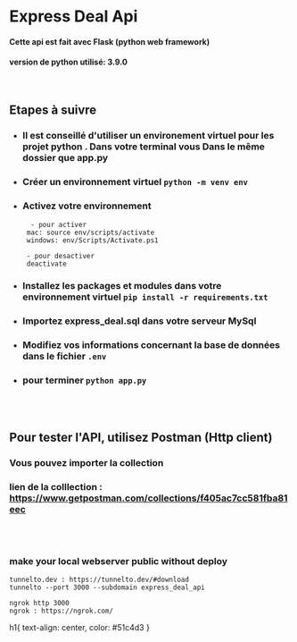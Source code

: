 # <h1>**Express Deal Api**</h1>

#### Cette api est fait avec **Flask** (python web framework)

#### version de python utilisé: **3.9.0**

<br>

## **Etapes à suivre**

- ### Il est conseillé d'utiliser un environement virtuel pour les projet python . Dans votre terminal vous Dans le même dossier que app.py
- ### Créer un environnement virtuel `python -m venv env`

- ### Activez votre environnement

  ```
    - pour activer
   mac: source env/scripts/activate
   windows: env/Scripts/Activate.ps1

   - pour desactiver
   deactivate
  ```

- ### Installez les packages et modules dans votre environnement virtuel `pip install -r requirements.txt`

- ### Importez express_deal.sql dans votre serveur MySql

- ### Modifiez vos informations concernant la base de données dans le fichier `.env`

- ### pour terminer `python app.py`

<br>
<br>

## Pour tester l'API, utilisez **Postman** (Http client)

### Vous pouvez importer la collection

### lien de la colllection : https://www.getpostman.com/collections/f405ac7cc581fba81eec

<br>
<br>

### **make your local webserver public without deploy**

```
tunnelto.dev : https://tunnelto.dev/#download
tunnelto --port 3000 --subdomain express_deal_api

ngrok http 3000
ngrok : https://ngrok.com/

```

h1{
text-align: center,
color: #51c4d3
}
